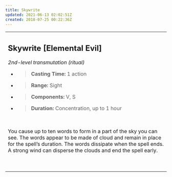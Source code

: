 ```yaml
---
title: Skywrite
updated: 2021-06-13 02:02:51Z
created: 2018-07-25 00:22:36Z
---
```


<table><tbody><tr class="odd"><td><h2 id="skywrite-elemental-evil"><strong>Skywrite</strong> [Elemental Evil]</h2><p><em>2nd-level transmutation (ritual)</em></p><ul><li><blockquote><p><strong>Casting Time:</strong> 1 action</p></blockquote></li><li><blockquote><p><strong>Range:</strong> Sight</p></blockquote></li><li><blockquote><p><strong>Components:</strong> V, S</p></blockquote></li><li><blockquote><p><strong>Duration:</strong> Concentration, up to 1 hour</p></blockquote></li></ul><p> </p><p>You cause up to ten words to form in a part of the sky you can see. The words appear to be made of cloud and remain in place for the spell’s duration. The words dissipate when the spell ends. A strong wind can disperse the clouds and end the spell early.</p><p> </p></td></tr></tbody></table>